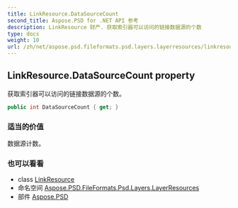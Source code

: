 ```yaml
---
title: LinkResource.DataSourceCount
second_title: Aspose.PSD for .NET API 参考
description: LinkResource 财产. 获取索引器可以访问的链接数据源的个数
type: docs
weight: 10
url: /zh/net/aspose.psd.fileformats.psd.layers.layerresources/linkresource/datasourcecount/
---
```

## LinkResource.DataSourceCount property

获取索引器可以访问的链接数据源的个数。

```csharp
public int DataSourceCount { get; }
```

### 适当的价值

数据源计数。

### 也可以看看

* class [LinkResource](../)
* 命名空间 [Aspose.PSD.FileFormats.Psd.Layers.LayerResources](../../linkresource/)
* 部件 [Aspose.PSD](../../../)



